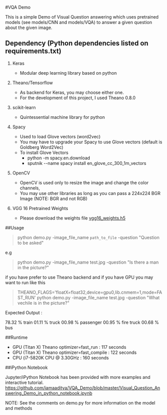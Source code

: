 #VQA Demo

This is a simple Demo of Visual Question answering which uses pretrained models (see models/CNN and models/VQA) to answer a given question about the given image.

## Dependency (Python dependencies listed on requirements.txt)

1. Keras
   * Modular deep learning library based on python

2. Theano/Tensorflow 
    * As backend for Keras, you may choose either one. 
    * For the development of this project, I used Theano 0.8.0

3. scikit-learn
   * Quintessential machine library for python

4. Spacy 
    * Used to load Glove vectors (word2vec)
    * You may have to upgrade your Spacy to use Glove vectors (default is Goldberg Word2Vec)
    * To install Glove Vectors
      * python -m spacy.en.download
      * sputnik --name spacy install en_glove_cc_300_1m_vectors

5. OpenCV 
    * OpenCV is used only to resize the image and change the color channels,
    * You may use other libraries as long as you can pass a 224x224 BGR Image (NOTE: BGR and not RGB)
  
6. VGG 16 Pretrained Weights
    * Please download the weights file [vgg16_weights.h5](https://drive.google.com/file/d/0Bz7KyqmuGsilT0J5dmRCM0ROVHc/view)

##Usage

> python demo.py -image_file_name `path_to_file` -question "Question to be asked"

e.g 

> python demo.py -image_file_name test.jpg -question "Is there a man in the picture?"


if you have prefer to use Theano backend and if you have GPU you may want to run like this

> THEANO_FLAGS='floatX=float32,device=gpu0,lib.cnmem=1,mode=FAST_RUN' python demo.py -image_file_name test.jpg -question "What vechile is in the picture?"


Expected Output :

78.32 %  train
01.11 %  truck
00.98 %  passenger
00.95 %  fire truck
00.68 %  bus


##Runtime

  * GPU (Titan X) Theano optimizer=fast_run       : 117 seconds
  * GPU (Titan X) Theano optimizer=fast_compile   : 122 seconds
  * CPU (i7-5820K CPU @ 3.30GHz                   : 160 seconds

##iPython Notebook

Jupyter/iPython Notebook has been provided with more examples and interactive tutorial.
<https://github.com/iamaaditya/VQA_Demo/blob/master/Visual_Question_Answering_Demo_in_python_notebook.ipynb>

NOTE:
See the comments on demo.py for more information on the model and methods

